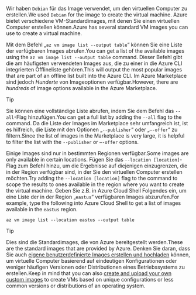 <span data-ttu-id="41d97-101">Wir haben `Debian` für das Image verwendet, um den virtuellen Computer zu erstellen.</span><span class="sxs-lookup"><span data-stu-id="41d97-101">We used `Debian` for the image to create the virtual machine.</span></span> <span data-ttu-id="41d97-102">Azure bietet verschiedene VM-Standardimages, mit denen Sie einen virtuellen Computer erstellen können.</span><span class="sxs-lookup"><span data-stu-id="41d97-102">Azure has several standard VM images you can use to create a virtual machine.</span></span> 

<span data-ttu-id="41d97-103">Mit dem Befehl „`az vm image list --output table`“ können Sie eine Liste der verfügbaren Images abrufen.</span><span class="sxs-lookup"><span data-stu-id="41d97-103">You can get a list of the available images using the `az vm image list --output table` command.</span></span> <span data-ttu-id="41d97-104">Dieser Befehl gibt die am häufigsten verwendeten Images aus, die zu einer in die Azure CLI integrierten Offlineliste gehören.</span><span class="sxs-lookup"><span data-stu-id="41d97-104">This will output the most popular images that are part of an offline list built into the Azure CLI.</span></span> <span data-ttu-id="41d97-105">Im Azure Marketplace sind jedoch _Hunderte_ von Imageoptionen verfügbar.</span><span class="sxs-lookup"><span data-stu-id="41d97-105">However, there are _hundreds_ of image options available in the Azure Marketplace.</span></span> 

> [!TIP]
> <span data-ttu-id="41d97-106">Sie können eine vollständige Liste abrufen, indem Sie dem Befehl das `--all`-Flag hinzufügen.</span><span class="sxs-lookup"><span data-stu-id="41d97-106">You can get a full list by adding the `--all` flag to the command.</span></span> <span data-ttu-id="41d97-107">Da die Liste der Images im Marketplace sehr umfangreich ist, ist es hilfreich, die Liste mit den Optionen „`--publisher`“ oder „`–-offer`“ zu filtern.</span><span class="sxs-lookup"><span data-stu-id="41d97-107">Since the list of images in the Marketplace is very large, it is helpful to filter the list with the `--publisher` or `–-offer` options.</span></span>

<span data-ttu-id="41d97-108">Einige Images sind nur in bestimmten Regionen verfügbar.</span><span class="sxs-lookup"><span data-stu-id="41d97-108">Some images are only available in certain locations.</span></span> <span data-ttu-id="41d97-109">Fügen Sie das `--location [location]`-Flag zum Befehl hinzu, um die Ergebnisse auf diejenigen einzugrenzen, die in der Region verfügbar sind, in der Sie den virtuellen Computer erstellen möchten.</span><span class="sxs-lookup"><span data-stu-id="41d97-109">Try adding the `--location [location]` flag to the command to scope the results to ones available in the region where you want to create the virtual machine.</span></span> <span data-ttu-id="41d97-110">Geben Sie z.B. in Azure Cloud Shell Folgendes ein, um eine Liste der in der Region „`eastus`“ verfügbaren Images abzurufen.</span><span class="sxs-lookup"><span data-stu-id="41d97-110">For example, type the following into Azure Cloud Shell to get a list of images available in the `eastus` region.</span></span>

```azurecli
az vm image list --location eastus --output table
```

> [!TIP]
> <span data-ttu-id="41d97-111">Dies sind die Standardimages, die von Azure bereitgestellt werden.</span><span class="sxs-lookup"><span data-stu-id="41d97-111">These are the standard images that are provided by Azure.</span></span> <span data-ttu-id="41d97-112">Denken Sie daran, dass Sie auch [eigene benutzerdefinierte Images erstellen und hochladen](https://docs.microsoft.com/azure/virtual-machines/linux/tutorial-custom-images) können, um virtuelle Computer basierend auf eindeutigen Konfigurationen oder weniger häufigen Versionen oder Distributionen eines Betriebssystems zu erstellen.</span><span class="sxs-lookup"><span data-stu-id="41d97-112">Keep in mind that you can also [create and upload your own custom images](https://docs.microsoft.com/azure/virtual-machines/linux/tutorial-custom-images) to create VMs based on unique configurations or less common versions or distributions of an operating system.</span></span>